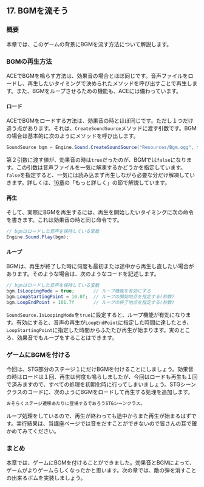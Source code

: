 ## 17. BGMを流そう

### 概要

本章では、このゲームの背景にBGMを流す方法について解説します。

### BGMの再生方法

ACEでBGMを鳴らす方法は、効果音の場合とほぼ同じです。音声ファイルをロードし、再生したいタイミングで決められたメソッドを呼び出すことで再生します。また、BGMをループさせるための機能も、ACEには備わっています。

#### ロード

ACEでBGMをロードする方法は、効果音の時とほぼ同じです。ただし１つだけ違う点があります。それは、`CreateSoundSource`メソッドに渡す引数です。BGMの場合は基本的に次のようにメソッドを呼び出します。

```cs
SoundSource bgm = Engine.Sound.CreateSoundSource("Resources/Bgm.ogg", false);
```

第２引数に渡す値が、効果音の時は`true`だったのが、BGMでは`false`になります。この引数は音声ファイルを一気に解凍するかどうかを指定しています。`false`を指定すると、一気には読み込まず再生しながら必要な分だけ解凍していきます。詳しくは、[16章](./16.md)の「もっと詳しく」の節で解説しています。

#### 再生

そして、実際にBGMを再生するには、再生を開始したいタイミングに次の命令を書きます。これは効果音の時と同じ命令です。

```cs
// bgmはロードした音声を保持している変数
Engine.Sound.Play(bgm);
```

#### ループ

BGMは、再生が終了した時に何度も最初または途中から再生し直したい場合があります。そのような場合は、次のようなコードを記述します。

```cs
// bgmはロードした音声を保持している変数
bgm.IsLoopingMode = true;		// ループ機能を有効にする
bgm.LoopStartingPoint = 10.0f;	// ループの開始地点を指定する(秒数)
bgm.LoopEndPoint = 101.7f		// ループの終了地点を指定する(秒数)
```

`SoundSource.IsLoopingMode`を`true`に設定すると、ループ機能が有効になります。有効にすると、音声の再生が`LoopEndPoint`に指定した時間に達したとき、`LoopStartingPoint`に指定した時間からふたたび再生が始まります。実のところ、効果音でもループをすることはできます。

### ゲームにBGMを付ける

今回は、STG部分のステージ１にだけBGMを付けることにしましょう。効果音の時はロードは１回、再生は何度も鳴らしましたが、今回はロードも再生も１回で済みますので、すべての処理を初期化時に行ってしまいましょう。STGシーンクラスのコードに、次のようにBGMをロードして再生する処理を追加します。

```diff
おそらくステージ遷移あたりに登場するであろうSTGシーンクラス。
```

ループ処理をしているので、再生が終わっても途中からまた再生が始まるはずです。実行結果は、当講座ページでは音をだすことができないので皆さんの耳で確かめてみてください。

### まとめ

本章では、ゲームにBGMを付けることができました。効果音とBGMによって、ゲームがよりゲームらしくなったかと思います。次の章では、敵の弾を消すことの出来るボムを実装しましょう。
